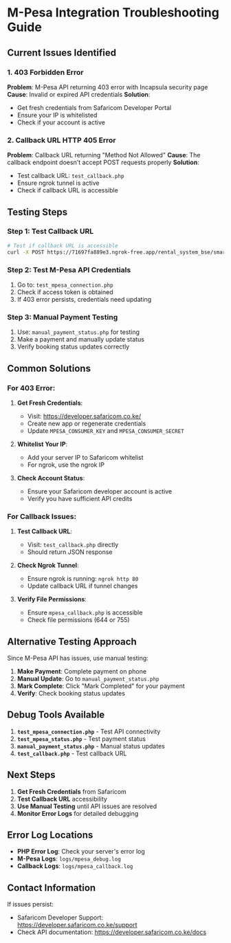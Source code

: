 # M-Pesa Integration Troubleshooting Guide

## Current Issues Identified

### 1. 403 Forbidden Error
**Problem**: M-Pesa API returning 403 error with Incapsula security page
**Cause**: Invalid or expired API credentials
**Solution**: 
- Get fresh credentials from Safaricom Developer Portal
- Ensure your IP is whitelisted
- Check if your account is active

### 2. Callback URL HTTP 405 Error
**Problem**: Callback URL returning "Method Not Allowed"
**Cause**: The callback endpoint doesn't accept POST requests properly
**Solution**: 
- Test callback URL: `test_callback.php`
- Ensure ngrok tunnel is active
- Check if callback URL is accessible

## Testing Steps

### Step 1: Test Callback URL
```bash
# Test if callback URL is accessible
curl -X POST https://71697fa889e3.ngrok-free.app/rental_system_bse/smart_rental/test_callback.php
```

### Step 2: Test M-Pesa API Credentials
1. Go to: `test_mpesa_connection.php`
2. Check if access token is obtained
3. If 403 error persists, credentials need updating

### Step 3: Manual Payment Testing
1. Use: `manual_payment_status.php` for testing
2. Make a payment and manually update status
3. Verify booking status updates correctly

## Common Solutions

### For 403 Error:
1. **Get Fresh Credentials**:
   - Visit: https://developer.safaricom.co.ke/
   - Create new app or regenerate credentials
   - Update `MPESA_CONSUMER_KEY` and `MPESA_CONSUMER_SECRET`

2. **Whitelist Your IP**:
   - Add your server IP to Safaricom whitelist
   - For ngrok, use the ngrok IP

3. **Check Account Status**:
   - Ensure your Safaricom developer account is active
   - Verify you have sufficient API credits

### For Callback Issues:
1. **Test Callback URL**:
   - Visit: `test_callback.php` directly
   - Should return JSON response

2. **Check Ngrok Tunnel**:
   - Ensure ngrok is running: `ngrok http 80`
   - Update callback URL if tunnel changes

3. **Verify File Permissions**:
   - Ensure `mpesa_callback.php` is accessible
   - Check file permissions (644 or 755)

## Alternative Testing Approach

Since M-Pesa API has issues, use manual testing:

1. **Make Payment**: Complete payment on phone
2. **Manual Update**: Go to `manual_payment_status.php`
3. **Mark Complete**: Click "Mark Completed" for your payment
4. **Verify**: Check booking status updates

## Debug Tools Available

1. **`test_mpesa_connection.php`** - Test API connectivity
2. **`test_mpesa_status.php`** - Test payment status
3. **`manual_payment_status.php`** - Manual status updates
4. **`test_callback.php`** - Test callback URL

## Next Steps

1. **Get Fresh Credentials** from Safaricom
2. **Test Callback URL** accessibility
3. **Use Manual Testing** until API issues are resolved
4. **Monitor Error Logs** for detailed debugging

## Error Log Locations

- **PHP Error Log**: Check your server's error log
- **M-Pesa Logs**: `logs/mpesa_debug.log`
- **Callback Logs**: `logs/mpesa_callback.log`

## Contact Information

If issues persist:
- Safaricom Developer Support: https://developer.safaricom.co.ke/support
- Check API documentation: https://developer.safaricom.co.ke/docs 